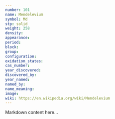 ```yaml
---
number: 101
name: Mendelevium
symbol: Md
stp: solid
weight: 258
density:
appearance:
period:
block:
group:
configuration:
oxidation_states:
cas_number:
year_discovered:
discovered_by:
year_named:
named_by:
name_meaning:
image:
wiki: https://en.wikipedia.org/wiki/Mendelevium
---
```


Markdown content here...
